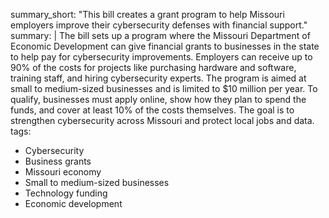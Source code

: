 summary_short: "This bill creates a grant program to help Missouri employers improve their cybersecurity defenses with financial support."
summary: |
  The bill sets up a program where the Missouri Department of Economic Development can give financial grants to businesses in the state to help pay for cybersecurity improvements. Employers can receive up to 90% of the costs for projects like purchasing hardware and software, training staff, and hiring cybersecurity experts. The program is aimed at small to medium-sized businesses and is limited to $10 million per year. To qualify, businesses must apply online, show how they plan to spend the funds, and cover at least 10% of the costs themselves. The goal is to strengthen cybersecurity across Missouri and protect local jobs and data.
tags:
  - Cybersecurity
  - Business grants
  - Missouri economy
  - Small to medium-sized businesses
  - Technology funding
  - Economic development
